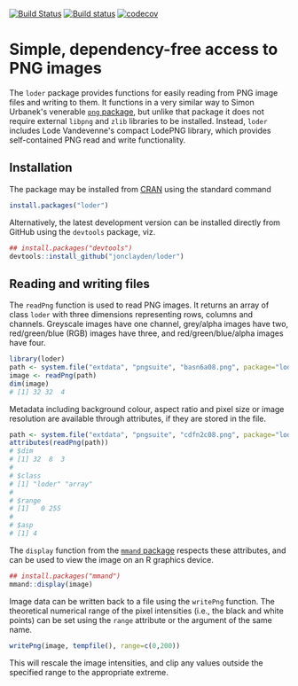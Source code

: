 [![Build Status](https://travis-ci.org/jonclayden/loder.svg?branch=master)](https://travis-ci.org/jonclayden/loder) [![Build status](https://ci.appveyor.com/api/projects/status/f8535c6s1f6alo7a?svg=true)](https://ci.appveyor.com/project/jonclayden/loder) [![codecov](https://codecov.io/gh/jonclayden/loder/branch/master/graph/badge.svg)](https://codecov.io/gh/jonclayden/loder)

# Simple, dependency-free access to PNG images

The `loder` package provides functions for easily reading from PNG image files and writing to them. It functions in a very similar way to Simon Urbanek's venerable [`png` package](https://github.com/s-u/png), but unlike that package it does not require external `libpng` and `zlib` libraries to be installed. Instead, `loder` includes Lode Vandevenne's compact LodePNG library, which provides self-contained PNG read and write functionality.

## Installation

The package may be installed from [CRAN](https://cran.r-project.org/package=loder) using the standard command

```r
install.packages("loder")
```

Alternatively, the latest development version can be installed directly from GitHub using the `devtools` package, viz.

```r
## install.packages("devtools")
devtools::install_github("jonclayden/loder")
```

## Reading and writing files

The `readPng` function is used to read PNG images. It returns an array of class `loder` with three dimensions representing rows, columns and channels. Greyscale images have one channel, grey/alpha images have two, red/green/blue (RGB) images have three, and red/green/blue/alpha images have four.

```r
library(loder)
path <- system.file("extdata", "pngsuite", "basn6a08.png", package="loder")
image <- readPng(path)
dim(image)
# [1] 32 32  4
```

Metadata including background colour, aspect ratio and pixel size or image resolution are available through attributes, if they are stored in the file.

```r
path <- system.file("extdata", "pngsuite", "cdfn2c08.png", package="loder")
attributes(readPng(path))
# $dim
# [1] 32  8  3
# 
# $class
# [1] "loder" "array"
# 
# $range
# [1]   0 255
# 
# $asp
# [1] 4
```

The `display` function from the [`mmand` package](https://github.com/jonclayden/mmand) respects these attributes, and can be used to view the image on an R graphics device.

```r
## install.packages("mmand")
mmand::display(image)
```

Image data can be written back to a file using the `writePng` function. The theoretical numerical range of the pixel intensities (i.e., the black and white points) can be set using the `range` attribute or the argument of the same name.

```r
writePng(image, tempfile(), range=c(0,200))
```

This will rescale the image intensities, and clip any values outside the specified range to the appropriate extreme.
